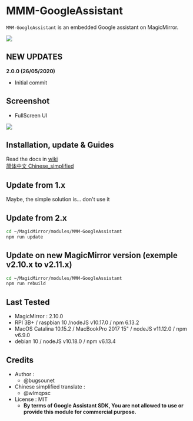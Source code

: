 # MMM-GoogleAssistant

`MMM-GoogleAssistant` is an embedded Google assistant on MagicMirror.

![](https://github.com/bugsounet/MMM-GoogleAssistant/blob/dev/resources/GA_Big.png)

## NEW UPDATES

**2.0.0 (26/05/2020)**
 * Initial commit

## Screenshot

- FullScreen UI

![](https://raw.githubusercontent.com/bugsounet/MMM-GoogleAssistant/master/resources/previewFS.jpg)

## Installation, update & Guides
Read the docs in [wiki](https://github.com/bugsounet/MMM-GoogleAssistant/wiki)<br>
[简体中文 Chinese_simplified](./translations/Chinese_simplified/README_zh-CN.md)
## Update from 1.x
Maybe, the simple solution is... don't use it

## Update from 2.x

```sh
cd ~/MagicMirror/modules/MMM-GoogleAssistant
npm run update
```

## Update on new MagicMirror version (exemple v2.10.x to v2.11.x)
```sh
cd ~/MagicMirror/modules/MMM-GoogleAssistant
npm run rebuild
```

## Last Tested
- MagicMirror : 2.10.0
- RPI 3B+ / raspbian 10 /nodeJS v10.17.0 / npm 6.13.2
- MacOS Catalina 10.15.2 / MacBookPro 2017 15" / nodeJS v11.12.0 / npm v6.9.0
- debian 10 / nodeJS v10.18.0 / npm v6.13.4

## Credits
- Author :
  - @bugsounet
- Chinese simplified translate :
  - @wlmqpsc
- License : MIT
  - **By terms of Google Assistant SDK, You are not allowed to use or provide this module for commercial purpose.**

